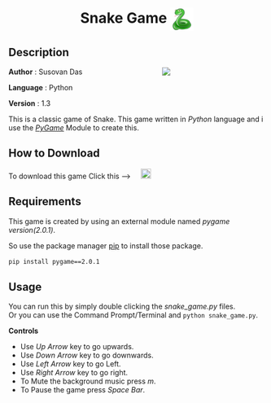 #
**<H1 align = "center">Snake Game <img align= "center" height=45 src="resources/snake_game_icon.png"></H1>**

## Description

<img align= "right" width=40% src="https://github.com/SusovanGithub/Python-Games/blob/master/Assets/snake_game.gif">

**Author** : Susovan Das

**Language** : Python

**Version** : 1.3

This is a classic game of Snake. This game written in _Python_ language and i use the [_PyGame_](https://www.pygame.org/news) Module to create this.

## How to Download

To download this game Click this --> &nbsp; &nbsp; [<img src="https://github.com/SusovanGithub/Python-Games/blob/master/Assets/.download_icon.png" width="20" height="20"/>][DownGit]

## Requirements

This game is created by using an external module named _pygame version(2.0.1)_.

So use the package manager [pip](https://pypi.org/project/pip/) to install those package.

```bash
pip install pygame==2.0.1
```

## Usage

You can run this by simply double clicking the _snake_game.py_ files.  
Or you can use the Command Prompt/Terminal and `python snake_game.py`.  

**Controls**  
* Use _Up Arrow_ key to go upwards.  
* Use _Down Arrow_ key to go downwards.  
* Use _Left Arrow_ key to go Left.  
* Use _Right Arrow_ key to go right.  
* To Mute the background music press _m_.  
* To Pause the game press _Space Bar_.

<!--Inner Links-->
[DownGit]: https://minhaskamal.github.io/DownGit/#/home?url=https://github.com/SusovanGithub/Python-Games/Snake_Game